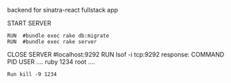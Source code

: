 backend for sinatra-react fullstack app


START SERVER

    RUN  #bundle exec rake db:migrate
    RUN  #bundle exec rake server


CLOSE SERVER
#localhost:9292
    RUN lsof -i tcp:9292
response:
COMMAND  PID USER ....
ruby    1234 root ....

    Run kill -9 1234 
